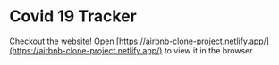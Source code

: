 # Covid 19 Tracker

Checkout the website!
Open [https://airbnb-clone-project.netlify.app/](https://airbnb-clone-project.netlify.app/) to view it in the browser.
